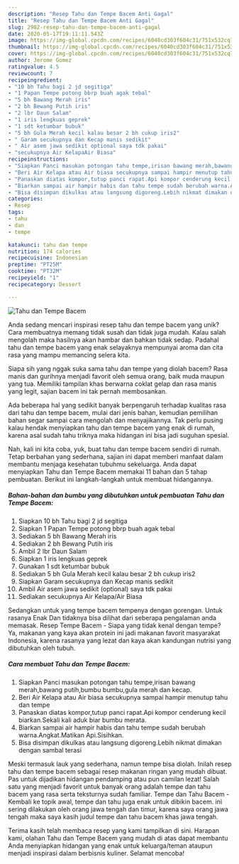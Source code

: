 ```yaml
---
description: "Resep Tahu dan Tempe Bacem Anti Gagal"
title: "Resep Tahu dan Tempe Bacem Anti Gagal"
slug: 2982-resep-tahu-dan-tempe-bacem-anti-gagal
date: 2020-05-17T19:11:11.543Z
image: https://img-global.cpcdn.com/recipes/6040cd303f604c31/751x532cq70/tahu-dan-tempe-bacem-foto-resep-utama.jpg
thumbnail: https://img-global.cpcdn.com/recipes/6040cd303f604c31/751x532cq70/tahu-dan-tempe-bacem-foto-resep-utama.jpg
cover: https://img-global.cpcdn.com/recipes/6040cd303f604c31/751x532cq70/tahu-dan-tempe-bacem-foto-resep-utama.jpg
author: Jerome Gomez
ratingvalue: 4.5
reviewcount: 7
recipeingredient:
- "10 bh Tahu bagi 2 jd segitiga"
- "1 Papan Tempe potong bbrp buah agak tebal"
- "5 bh Bawang Merah iris"
- "2 bh Bewang Putih iris"
- "2 lbr Daun Salam"
- "1 iris lengkuas geprek"
- "1 sdt ketumbar bubuk"
- "5 bh Gula Merah kecil kalau besar 2 bh cukup iris2"
- " Garam secukupnya dan Kecap manis sedikit"
- " Air asem jawa sedikit optional saya tdk pakai"
- "secukupnya Air KelapaAir Biasa"
recipeinstructions:
- "Siapkan Panci masukan potongan tahu tempe,irisan bawang merah,bawang putih,bumbu bumbu,gula merah dan kecap."
- "Beri Air Kelapa atau Air biasa secukupnya sampai hampir menutup tahu dan tempe"
- "Panaskan diatas kompor,tutup panci rapat.Api kompor cenderung kecil biarkan.Sekali kali aduk biar bumbu merata."
- "Biarkan sampai air hampir habis dan tahu tempe sudah berubah warna.Angkat.Matikan Api.Sisihkan."
- "Bisa disimpan dikulkas atau langsung digoreng.Lebih nikmat dimakan dengan sambal terasi"
categories:
- Resep
tags:
- tahu
- dan
- tempe

katakunci: tahu dan tempe 
nutrition: 174 calories
recipecuisine: Indonesian
preptime: "PT25M"
cooktime: "PT32M"
recipeyield: "1"
recipecategory: Dessert

---
```



![Tahu dan Tempe Bacem](https://img-global.cpcdn.com/recipes/6040cd303f604c31/751x532cq70/tahu-dan-tempe-bacem-foto-resep-utama.jpg)

Anda sedang mencari inspirasi resep tahu dan tempe bacem yang unik? Cara membuatnya memang tidak susah dan tidak juga mudah. Kalau salah mengolah maka hasilnya akan hambar dan bahkan tidak sedap. Padahal tahu dan tempe bacem yang enak selayaknya mempunyai aroma dan cita rasa yang mampu memancing selera kita.

Siapa sih yang nggak suka sama tahu dan tempe yang diolah bacem? Rasa manis dan gurihnya menjadi favorit oleh semua orang, baik muda maupun yang tua. Memiliki tampilan khas berwarna coklat gelap dan rasa manis yang legit, sajian bacem ini tak pernah membosankan.

Ada beberapa hal yang sedikit banyak berpengaruh terhadap kualitas rasa dari tahu dan tempe bacem, mulai dari jenis bahan, kemudian pemilihan bahan segar sampai cara mengolah dan menyajikannya. Tak perlu pusing kalau hendak menyiapkan tahu dan tempe bacem yang enak di rumah, karena asal sudah tahu triknya maka hidangan ini bisa jadi suguhan spesial.


Nah, kali ini kita coba, yuk, buat tahu dan tempe bacem sendiri di rumah. Tetap berbahan yang sederhana, sajian ini dapat memberi manfaat dalam membantu menjaga kesehatan tubuhmu sekeluarga. Anda dapat menyiapkan Tahu dan Tempe Bacem memakai 11 bahan dan 5 tahap pembuatan. Berikut ini langkah-langkah untuk membuat hidangannya.

<!--inarticleads1-->

##### Bahan-bahan dan bumbu yang dibutuhkan untuk pembuatan Tahu dan Tempe Bacem:

1. Siapkan 10 bh Tahu bagi 2 jd segitiga
1. Siapkan 1 Papan Tempe potong bbrp buah agak tebal
1. Sediakan 5 bh Bawang Merah iris
1. Sediakan 2 bh Bewang Putih iris
1. Ambil 2 lbr Daun Salam
1. Siapkan 1 iris lengkuas geprek
1. Gunakan 1 sdt ketumbar bubuk
1. Sediakan 5 bh Gula Merah kecil kalau besar 2 bh cukup iris2
1. Siapkan  Garam secukupnya dan Kecap manis sedikit
1. Ambil  Air asem jawa sedikit (optional) saya tdk pakai
1. Sediakan secukupnya Air Kelapa/Air Biasa


Sedangkan untuk yang tempe bacem tempenya dengan gorengan. Untuk rasanya Enak Dan tidaknya bisa dilihat dari seberapa pengalaman anda memasak. Resep Tempe Bacem - Siapa yang tidak kenal dengan tempe? Ya, makanan yang kaya akan protein ini jadi makanan favorit masyarakat Indonesia, karena rasanya yang lezat dan kaya akan kandungan nutrisi yang dibutuhkan oleh tubuh. 

<!--inarticleads2-->

##### Cara membuat Tahu dan Tempe Bacem:

1. Siapkan Panci masukan potongan tahu tempe,irisan bawang merah,bawang putih,bumbu bumbu,gula merah dan kecap.
1. Beri Air Kelapa atau Air biasa secukupnya sampai hampir menutup tahu dan tempe
1. Panaskan diatas kompor,tutup panci rapat.Api kompor cenderung kecil biarkan.Sekali kali aduk biar bumbu merata.
1. Biarkan sampai air hampir habis dan tahu tempe sudah berubah warna.Angkat.Matikan Api.Sisihkan.
1. Bisa disimpan dikulkas atau langsung digoreng.Lebih nikmat dimakan dengan sambal terasi


Meski termasuk lauk yang sederhana, namun tempe bisa diolah. Inilah resep tahu dan tempe bacem sebagai resep makanan ringan yang mudah dibuat. Pas untuk dijadikan hidangan pendamping atau pun camilan lezat! Salah satu yang menjadi favorit untuk banyak orang adalah tempe dan tahu bacem yang rasa serta teksturnya sudah familiar. Tempe dan Tahu Bacem - Kembali ke topik awal, tempe dan tahu juga enak untuk dibikin bacem. ini sering dilakukan oleh orang jawa tengah dan timur, karena saya orang jawa tengah maka saya kasih judul tempe dan tahu bacem khas jawa tengah. 

Terima kasih telah membaca resep yang kami tampilkan di sini. Harapan kami, olahan Tahu dan Tempe Bacem yang mudah di atas dapat membantu Anda menyiapkan hidangan yang enak untuk keluarga/teman ataupun menjadi inspirasi dalam berbisnis kuliner. Selamat mencoba!
